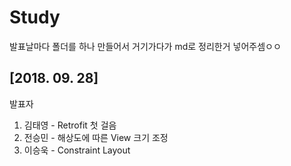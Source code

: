 # Study

발표날마다 폴더를 하나 만들어서 거기가다가 md로 정리한거 넣어주셈ㅇㅇ

## [2018. 09. 28]
발표자

1. 김태영 - Retrofit 첫 걸음
2. 전승민 - 해상도에 따른 View 크기 조정
3. 이승욱 - Constraint Layout
